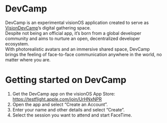 # DevCamp

DevCamp is an experimental visionOS application created to serve as [VisionDevCamp](https://www.vdctokyo.org/en)’s digital gathering space.\
Despite not being an official app, it’s born from a global developer community and aims to nurture an open, decentralized developer ecosystem.\
With photorealistic avatars and an immersive shared space, DevCamp brings the feeling of face-to-face communication anywhere in the world, no matter where you are.

# Getting started on DevCamp
1. Get the DevCamp app on the visionOS App Store: https://testflight.apple.com/join/UrHNxNPR
2. Open the app and select “Create an Account”.
3. Enter your name and other details and select “Create”.
4. Select the session you want to attend and start FaceTime.
